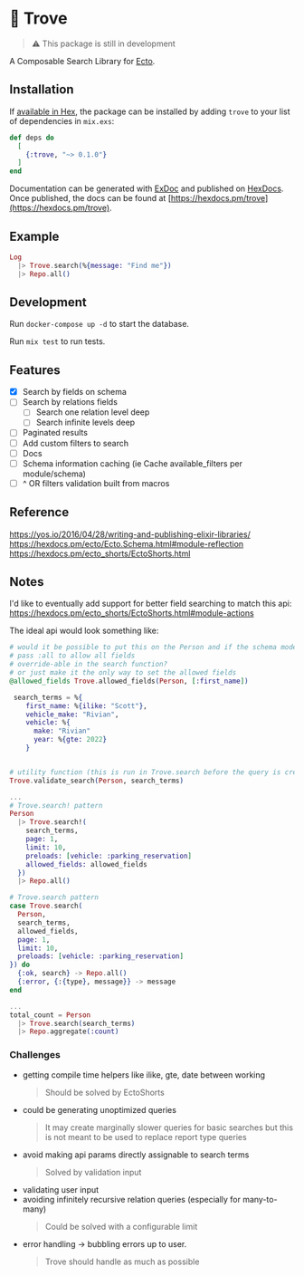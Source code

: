 # 💎 Trove

> ⚠️ This package is still in development

A Composable Search Library for [Ecto](https://hexdocs.pm/ecto).

## Installation

If [available in Hex](https://hex.pm/docs/publish), the package can be installed
by adding `trove` to your list of dependencies in `mix.exs`:

```elixir
def deps do
  [
    {:trove, "~> 0.1.0"}
  ]
end
```

Documentation can be generated with [ExDoc](https://github.com/elixir-lang/ex_doc)
and published on [HexDocs](https://hexdocs.pm). Once published, the docs can
be found at [https://hexdocs.pm/trove](https://hexdocs.pm/trove).

## Example

```elixir
Log
  |> Trove.search(%{message: "Find me"})
  |> Repo.all()
```

## Development

Run `docker-compose up -d` to start the database.

Run `mix test` to run tests.

## Features

- [x] Search by fields on schema
- [ ] Search by relations fields
  - [ ] Search one relation level deep
  - [ ] Search infinite levels deep
- [ ] Paginated results
- [ ] Add custom filters to search
- [ ] Docs
- [ ] Schema information caching (ie Cache available_filters per module/schema)
- [ ] ^ OR filters validation built from macros

## Reference

https://yos.io/2016/04/28/writing-and-publishing-elixir-libraries/  
https://hexdocs.pm/ecto/Ecto.Schema.html#module-reflection  
https://hexdocs.pm/ecto_shorts/EctoShorts.html

## Notes

I'd like to eventually add support for better field searching to match this api:
https://hexdocs.pm/ecto_shorts/EctoShorts.html#module-actions

The ideal api would look something like:

```elixir
# would it be possible to put this on the Person and if the schema model doesn't have it throw a validation error
# pass :all to allow all fields
# override-able in the search function?
# or just make it the only way to set the allowed fields
@allowed_fields Trove.allowed_fields(Person, [:first_name])

 search_terms = %{
    first_name: %{ilike: "Scott"},
    vehicle_make: "Rivian",
    vehicle: %{
      make: "Rivian"
      year: %{gte: 2022}
    }


# utility function (this is run in Trove.search before the query is created)
Trove.validate_search(Person, search_terms)

...
# Trove.search! pattern
Person
  |> Trove.search!(
    search_terms,
    page: 1,
    limit: 10,
    preloads: [vehicle: :parking_reservation]
    allowed_fields: allowed_fields
  })
  |> Repo.all()

# Trove.search pattern
case Trove.search(
  Person,
  search_terms,
  allowed_fields,
  page: 1,
  limit: 10,
  preloads: [vehicle: :parking_reservation]
}) do
  {:ok, search} -> Repo.all()
  {:error, {:{type}, message}} -> message
end

...
total_count = Person
  |> Trove.search(search_terms)
  |> Repo.aggregate(:count)
```

### Challenges

- getting compile time helpers like ilike, gte, date between working
  > Should be solved by EctoShorts
- could be generating unoptimized queries
  > It may create marginally slower queries for basic searches but this is not meant to be used to
  > replace report type queries
- avoid making api params directly assignable to search terms
  > Solved by validation input
- validating user input
- avoiding infinitely recursive relation queries (especially for many-to-many)
  > Could be solved with a configurable limit
- error handling -> bubbling errors up to user.
  > Trove should handle as much as possible
